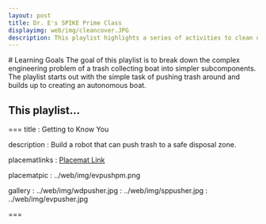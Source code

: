 ```yaml
---
layout: post
title: Dr. E's SPIKE Prime Class
displayimg: web/img/cleancover.JPG
description: This playlist highlights a series of activities to clean up trash in our oceans.
---
```

<div class="learninggoals" markdown="1">
# Learning Goals
The goal of this playlist is to break down the complex engineering problem of a trash collecting boat into simpler subcomponents. The playlist starts out with the simple task of pushing trash around and builds up to creating an autonomous boat.

This playlist…
- 
</div>

===
title
: Getting to Know You

description
: Build a robot that can push trash to a safe disposal zone.

placematlinks
: [Placemat Link](https://docs.google.com/presentation/d/1oiwv0DJmBu3YI9Zk3UKzFaBmvzBziKPVEj6Qp1bVzOY/edit?usp=sharing)

placematpic
: ../web/img/evpushpm.png

gallery
: ../web/img/wdpusher.jpg
: ../web/img/sppusher.jpg
: ../web/img/evpusher.jpg

===

